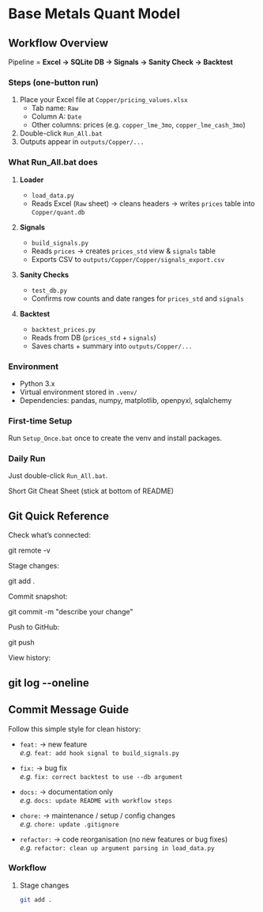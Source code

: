 # Base Metals Quant Model

## Workflow Overview
Pipeline = **Excel → SQLite DB → Signals → Sanity Check → Backtest**

### Steps (one-button run)
1. Place your Excel file at `Copper/pricing_values.xlsx`  
   - Tab name: `Raw`  
   - Column A: `Date`  
   - Other columns: prices (e.g. `copper_lme_3mo`, `copper_lme_cash_3mo`)  
2. Double-click `Run_All.bat`  
3. Outputs appear in `outputs/Copper/...`

### What Run_All.bat does
1. **Loader**  
   - `load_data.py`  
   - Reads Excel (`Raw` sheet) → cleans headers → writes `prices` table into `Copper/quant.db`  

2. **Signals**  
   - `build_signals.py`  
   - Reads `prices` → creates `prices_std` view & `signals` table  
   - Exports CSV to `outputs/Copper/Copper/signals_export.csv`  

3. **Sanity Checks**  
   - `test_db.py`  
   - Confirms row counts and date ranges for `prices_std` and `signals`  

4. **Backtest**  
   - `backtest_prices.py`  
   - Reads from DB (`prices_std` + `signals`)  
   - Saves charts + summary into `outputs/Copper/...`

### Environment
- Python 3.x
- Virtual environment stored in `.venv/`
- Dependencies: pandas, numpy, matplotlib, openpyxl, sqlalchemy

### First-time Setup
Run `Setup_Once.bat` once to create the venv and install packages.

### Daily Run
Just double-click `Run_All.bat`.

Short Git Cheat Sheet (stick at bottom of README)
## Git Quick Reference

Check what’s connected:


git remote -v

Stage changes:

git add .

Commit snapshot:

git commit -m "describe your change"

Push to GitHub:

git push

View history:


git log --oneline
---

## Commit Message Guide

Follow this simple style for clean history:

- `feat:` → new feature  
  *e.g.* `feat: add hook signal to build_signals.py`

- `fix:` → bug fix  
  *e.g.* `fix: correct backtest to use --db argument`

- `docs:` → documentation only  
  *e.g.* `docs: update README with workflow steps`

- `chore:` → maintenance / setup / config changes  
  *e.g.* `chore: update .gitignore`

- `refactor:` → code reorganisation (no new features or bug fixes)  
  *e.g.* `refactor: clean up argument parsing in load_data.py`

### Workflow
1. Stage changes  
   ```bash
   git add .
